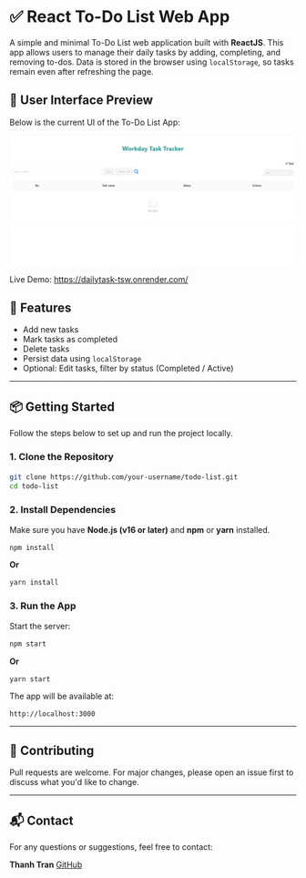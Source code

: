 # ✅ React To-Do List Web App

A simple and minimal To-Do List web application built with **ReactJS**. This app allows users to manage their daily tasks by adding, completing, and removing to-dos. Data is stored in the browser using `localStorage`, so tasks remain even after refreshing the page.

## 📸 User Interface Preview

Below is the current UI of the To-Do List App:

![App Screenshot](./public/todo-screenshot.png)

Live Demo: https://dailytask-tsw.onrender.com/

## 🚀 Features

- Add new tasks
- Mark tasks as completed
- Delete tasks
- Persist data using `localStorage`
- Optional: Edit tasks, filter by status (Completed / Active)

---

## 📦 Getting Started

Follow the steps below to set up and run the project locally.

### 1. Clone the Repository

```bash
git clone https://github.com/your-username/todo-list.git
cd todo-list
```

### 2. Install Dependencies

Make sure you have **Node.js (v16 or later)** and **npm** or **yarn** installed.

```bash
npm install
```

**Or**

```bash
yarn install
```

### 3. Run the App

Start the server:

```bash
npm start
```

**Or**

```bash
yarn start
```

The app will be available at:

```
http://localhost:3000
```

---

## 🙌 Contributing

Pull requests are welcome. For major changes, please open an issue first to discuss what you'd like to change.

---

## 📬 Contact

For any questions or suggestions, feel free to contact:

**Thanh Tran**
[GitHub](https://github.com/ThanhTran2107)
